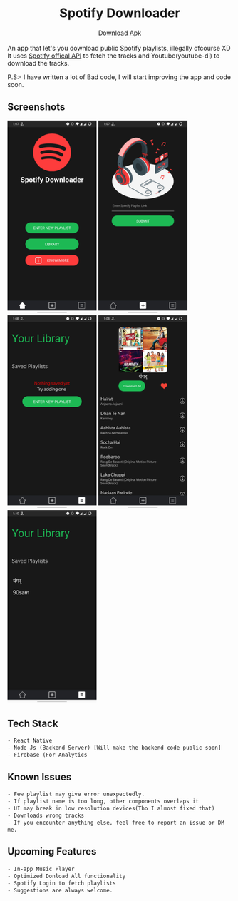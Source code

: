 <div align='center'>

# Spotify Downloader

</div>

<div align='center' >
<a href="https://github.com/samadritsarkar2/spotifyDown/blob/main/release/spotifyDown.apk?raw=true" >
Download Apk
</a>
 </div>
<br>
An app that let's you download public Spotify playlists, illegally ofcourse XD 
<br>
It uses <a href="https://developer.spotify.com/">Spotify offical API</a> to fetch the tracks and Youtube(youtube-dl) to download the tracks. 


P.S:- I have written a lot of Bad code, I will start improving the app and code soon.

## Screenshots 
<div>
    <img src="screenshots/1.png" width="200" />
    <img src="screenshots/2.png" width="200" />
    <img src="screenshots/3.png" width="200" />
    <img src="screenshots/4.png" width="200" />
    <img src="screenshots/5.png" width="200" />
</div>


## Tech Stack
    
    - React Native
    - Node Js (Backend Server) [Will make the backend code public soon]
    - Firebase (For Analytics

## Known Issues
    - Few playlist may give error unexpectedly.
    - If playlist name is too long, other components overlaps it
    - UI may break in low resolution devices(Tho I almost fixed that)
    - Downloads wrong tracks
    - If you encounter anything else, feel free to report an issue or DM me.

## Upcoming  Features 
    - In-app Music Player
    - Optimized Donload All functionality 
    - Spotify Login to fetch playlists
    - Suggestions are always welcome.




